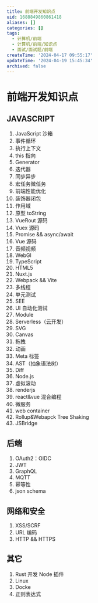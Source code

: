 ```yaml
---
title: 前端开发知识点
uid: 1688849860861418
aliases: []
categories: []
tags:
  - 计算机/前端
  - 计算机/前端/知识点
  - 面试/面试题/前端
createTime: '2024-04-17 09:55:17'
updateTime: '2024-04-19 15:45:34'
archived: false
---
```


# 前端开发知识点

## JAVASCRIPT

1. JavaScript 沙箱
2. 事件循环
3. 执行上下文
4. this 指向
5. Generator
6. 迭代器
7. 同步异步
8. 宏任务微任务
9. 前端性能优化
10. 装饰器闭包
11. 作用域
12. 原型 toString
13. VueRout 源码
14. Vuex 源码
15. Promise && async/await
16. Vue 源码
17. 音频视频
18. WebGl
19. TypeScript
20. HTML5
21. Nuxt.js
22. Webpack && Vite
23. 多线程
24. 单元测试
25. SEE
26. UI 自动化测试
27. Module
28. Serverless（云开发）
29. SVG
30. Canvas
31. 拖拽
32. 动画
33. Meta 标签
34. AST（抽象语法树）
35. Diff
36. Node.js
37. 虚拟滚动
38. renderjs
39. react&vue 混合编程
40. 微服务
41. web container
42. Rollup&Webapck Tree Shaking
43. JSBridge

## 后端

1. OAuth2：OIDC
2. JWT
3. GraphQL
4. MQTT
5. 幂等性
6. json schema

## 网络和安全

1. XSS/SCRF
2. URL 编码
3. HTTP && HTTPS

## 其它

1. Rust 开发 Node 插件
2. Linux
3. Docke
4. 正则表达式
